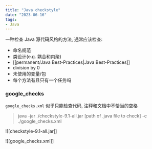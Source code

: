 ```yaml
---
title: "Java checkstyle"
date: "2023-06-16"
tags:
- Java
---
```


一种检查 Java 源代码风格的方法, 通常应该检查:
- 命名规范
- 类设计(e.g. 耦合和内聚)
- [[permanent/Java Best-Practices|Java Best-Practices]]
- division by 0
- 未使用的变量/包
- 每个方法有且只有一个任务吗

### google_checks
`google_checks.xml` 似乎只能检查代码, 注释和文档中不恰当的空格

> java -jar ./checkstyle-9.1-all.jar [path of .java file to check] -c ./google_checks.xml

![[checkstyle-9.1-all.jar]]

![[google_checks.xml]]